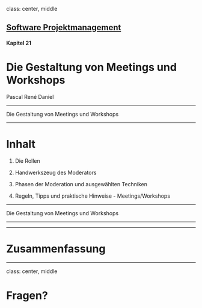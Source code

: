 class: center, middle

## [Software Projektmanagement](index.html)

#### Kapitel 21

# Die Gestaltung von Meetings und Workshops

Pascal René Daniel

---
Die Gestaltung von Meetings und Workshops

----
# Inhalt

1. Die Rollen

2. Handwerkszeug des Moderators

3. Phasen der Moderation und ausgewählten Techniken

4. Regeln, Tipps und praktische Hinweise - Meetings/Workshops
   
---
Die Gestaltung von Meetings und Workshops

----



---

# Zusammenfassung


---

class: center, middle

# Fragen?
